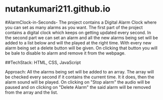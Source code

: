# nutankumari211.github.io
#AlarmClock-in-Seconds-
The project contains a Digital Alarm Clock where you can set as many alarms as you want. The first part of the project contains a digital clock which keeps on getting updated every second. In the second part we can set an alarm and all the new alarms being set will be added to a list below and will the played at the right time. With every new alarm being set a delete button will be given. On clicking that button you will be bale to disable to alarm and remove it from the webpage.

##TechStack:
HTML, CSS, JavaScript

Approach:
All the alarms being set will be added to an array. The array will be checked every second if it contains the current time. It it does, then the alarm sound will be played. On clicking on "Stop alarm" the audio will be paused and on clicking on "Delete Alarm" the said alarm will be removed from the array and the list.
